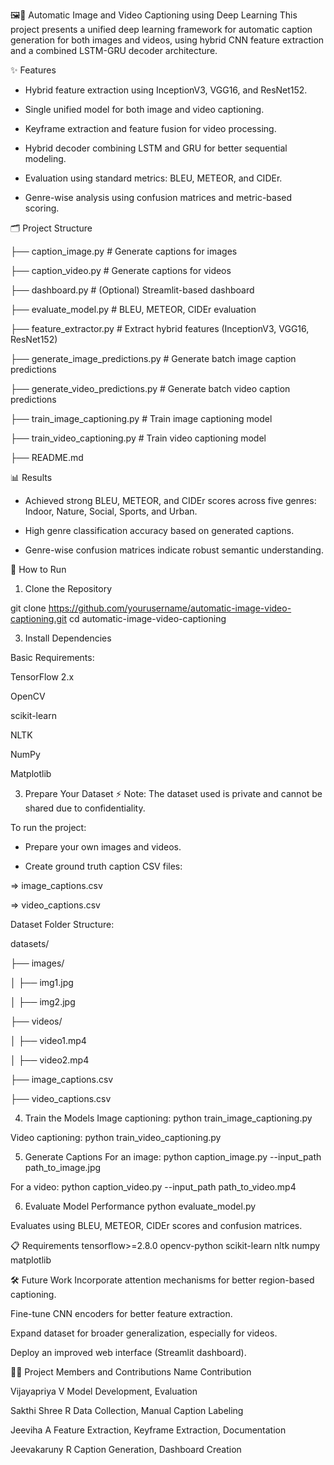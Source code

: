 🖼️🎥 Automatic Image and Video Captioning using Deep Learning
This project presents a unified deep learning framework for automatic caption generation for both images and videos, using hybrid CNN feature extraction and a combined LSTM-GRU decoder architecture.

✨ Features
* Hybrid feature extraction using InceptionV3, VGG16, and ResNet152.

* Single unified model for both image and video captioning.

* Keyframe extraction and feature fusion for video processing.

* Hybrid decoder combining LSTM and GRU for better sequential modeling.

* Evaluation using standard metrics: BLEU, METEOR, and CIDEr.

* Genre-wise analysis using confusion matrices and metric-based scoring.

🗂️ Project Structure

├── caption_image.py              # Generate captions for images

├── caption_video.py              # Generate captions for videos

├── dashboard.py                  # (Optional) Streamlit-based dashboard

├── evaluate_model.py             # BLEU, METEOR, CIDEr evaluation

├── feature_extractor.py          # Extract hybrid features (InceptionV3, VGG16, ResNet152)

├── generate_image_predictions.py # Generate batch image caption predictions

├── generate_video_predictions.py # Generate batch video caption predictions

├── train_image_captioning.py     # Train image captioning model

├── train_video_captioning.py     # Train video captioning model

├── README.md

📊 Results
* Achieved strong BLEU, METEOR, and CIDEr scores across five genres: Indoor, Nature, Social, Sports, and Urban.

* High genre classification accuracy based on generated captions.

* Genre-wise confusion matrices indicate robust semantic understanding.

🚀 How to Run

1. Clone the Repository

git clone https://github.com/yourusername/automatic-image-video-captioning.git
cd automatic-image-video-captioning

3. Install Dependencies

Basic Requirements:

TensorFlow 2.x

OpenCV

scikit-learn

NLTK

NumPy

Matplotlib

3. Prepare Your Dataset
⚡ Note:
The dataset used is private and cannot be shared due to confidentiality.

To run the project:

* Prepare your own images and videos.

* Create ground truth caption CSV files:

=> image_captions.csv

=> video_captions.csv

Dataset Folder Structure:

datasets/

├── images/

│   ├── img1.jpg

│   ├── img2.jpg

├── videos/

│   ├── video1.mp4

│   ├── video2.mp4

├── image_captions.csv

├── video_captions.csv

4. Train the Models
Image captioning:
python train_image_captioning.py

Video captioning:
python train_video_captioning.py

5. Generate Captions
For an image:
python caption_image.py --input_path path_to_image.jpg

For a video:
python caption_video.py --input_path path_to_video.mp4

6. Evaluate Model Performance
python evaluate_model.py

Evaluates using BLEU, METEOR, CIDEr scores and confusion matrices.

📋 Requirements
tensorflow>=2.8.0
opencv-python
scikit-learn
nltk
numpy
matplotlib


🛠️ Future Work
Incorporate attention mechanisms for better region-based captioning.

Fine-tune CNN encoders for better feature extraction.

Expand dataset for broader generalization, especially for videos.

Deploy an improved web interface (Streamlit dashboard).



👨‍💻 Project Members and Contributions
Name	         Contribution

Vijayapriya V	 Model Development, Evaluation

Sakthi Shree R Data Collection, Manual Caption Labeling

Jeeviha A	     Feature Extraction, Keyframe Extraction, Documentation

Jeevakaruny R	 Caption Generation, Dashboard Creation


